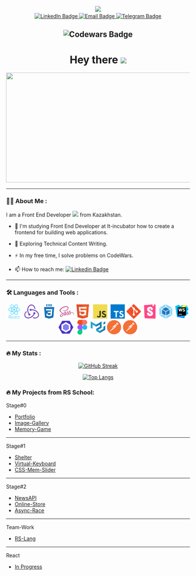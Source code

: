 <div id="header" align="center">
  <img src="https://media.giphy.com/media/M9gbBd9nbDrOTu1Mqx/giphy.gif" width="100"/>
</div>
<div id="badges" align="center">
  <a href="https://www.linkedin.com/in/#todo">
    <img src="https://img.shields.io/badge/LinkedIn-blue?style=for-the-badge&logo=linkedin&logoColor=white" alt="LinkedIn Badge"/>
  </a>
  <a href="mailto:work.temirtas@gmail.com">
    <img src="https://img.shields.io/badge/Email-red?style=for-the-badge&logo=gmail&logoColor=white" alt="Email Badge"/>
  </a>
  <a href="https://t.me/gqtpe">
    <img src="https://img.shields.io/badge/Telegram-blue?style=for-the-badge&logo=telegram&logoColor=white" alt="Telegram Badge"/>
  </a>
  <h2>
    <img src="https://www.codewars.com/users/gqtpe/badges/large" alt="Codewars Badge"/>
  </h2>
  <h1>
  Hey there
  <img src="https://media.giphy.com/media/hvRJCLFzcasrR4ia7z/giphy.gif" width="30px"/>
</h1>
</div>

<div align="center">
  <img src="https://media.giphy.com/media/dWesBcTLavkZuG35MI/giphy.gif" width="600" height="300"/>
</div>

---

### :man_technologist: About Me :
I am a Front End Developer <img src="https://media.giphy.com/media/WUlplcMpOCEmTGBtBW/giphy.gif" width="30"> from Kazakhstan.

- :telescope: I'm studying Front End Developer at It-incubator how to create a frontend for building web applications.

- :seedling: Exploring Technical Content Writing.

- :zap: In my free time, I solve problems on CodeWars.

- :mailbox: How to reach me: [![Linkedin Badge](https://img.shields.io/badge/-temirtas-blue?style=flat&logo=Linkedin&logoColor=white)](https://www.linkedin.com/in/#todo)

---

### :hammer_and_wrench: Languages and Tools :
<div markdown="1" align="center">
  <img src="https://github.com/devicons/devicon/blob/master/icons/react/react-original-wordmark.svg" title="React" alt="React" width="40" height="40"/>&nbsp;
  <img src="https://github.com/devicons/devicon/blob/master/icons/redux/redux-original.svg" title="Redux" alt="Redux " width="40" height="40"/>&nbsp;
  <img src="https://github.com/devicons/devicon/blob/master/icons/css3/css3-plain-wordmark.svg"  title="CSS3" alt="CSS" width="40" height="40"/>&nbsp;
  <img src="https://github.com/devicons/devicon/blob/master/icons/sass/sass-original.svg" title="SASS, SCSS" **alt="SASS" width="40" height="40"/>
  <img src="https://github.com/devicons/devicon/blob/master/icons/html5/html5-original.svg" title="HTML5" alt="HTML" width="40" height="40"/>&nbsp;
  <img src="https://github.com/devicons/devicon/blob/master/icons/javascript/javascript-original.svg" title="JavaScript" alt="JavaScript" width="40" height="40"/>&nbsp;
  <img src="https://github.com/devicons/devicon/blob/master/icons/typescript/typescript-original.svg" title="TypeScript" **alt="TypeScript" width="40" height="40"/>
  <img src="https://github.com/devicons/devicon/blob/master/icons/git/git-original.svg" title="Git" **alt="Git" width="40" height="40"/>
    <img src="https://github.com/devicons/devicon/blob/master/icons/storybook/storybook-original.svg" title="StoryBook" **alt="StoryBook" width="40" height="40"/>
  <img src="https://github.com/devicons/devicon/blob/master/icons/webpack/webpack-original.svg" title="Webpack" **alt="Webpack" width="40" height="40"/>
  <img src="https://github.com/devicons/devicon/blob/master/icons/webstorm/webstorm-original.svg" title="Webstorm" **alt="Webstorm" width="40" height="40"/>
  <img src="https://github.com/devicons/devicon/blob/master/icons/eslint/eslint-original.svg" title="ESlint" **alt="ESlint" width="40" height="40"/>
  <img src="https://github.com/devicons/devicon/blob/master/icons/figma/figma-original.svg" title="Figma" **alt="Figma" width="40" height="40"/>
  <img src="https://github.com/devicons/devicon/blob/master/icons/materialui/materialui-original.svg" title="MaterialUi" **alt="MaterialUi" width="40" height="40"/>
  <img src="https://github.com/devicons/devicon/blob/master/icons/postman/postman-original.svg" title="Postman" **alt="Postman" width="40" height="40"/>
  <img src="https://github.com/devicons/devicon/blob/master/icons/postman/postman-original.svg" title="Postman" **alt="Postman" width="40" height="40"/>
</div>

---

### :fire: My Stats :
<div markdown="2" align="center">

[![GitHub Streak](http://github-readme-streak-stats.herokuapp.com?user=jocker-py&theme=dark&background=000000)](https://git.io/streak-stats)

[![Top Langs](https://github-readme-stats.vercel.app/api/top-langs/?username=jocker-py&hide=python&layout=compact&theme=vision-friendly-dark)](https://github.com/anuraghazra/github-readme-stats)
</div>

### :fire: My Projects from RS School:

Stage#0
* [Portfolio](https://jocker-py.github.io/projects-stage0/portfolio/)
* [Image-Gallery](https://jocker-py.github.io/projects-stage0/image-galery/)
* [Memory-Game](https://jocker-py.github.io/projects-stage0/memory-game/)
---
Stage#1
* [Shelter](https://jocker-py.github.io/Shelter/main/)
* [Virtual-Keyboard](https://jocker-py.github.io/Virtual-keyboard/)
* [CSS-Mem-Slider](https://jocker-py.github.io/cssMemSlider/cssMemSlider/)
---
Stage#2
* [NewsAPI](https://jocker-py.github.io/newsAPI/index.html)
* [Online-Store](https://jocker-py-online-store.netlify.app/)
* [Async-Race](https://github.com/jocker-py/Async-Race)
---
Team-Work
* [RS-Lang](https://rslang-team24-saintsanta-skylang.netlify.app/)
--- 
React

* [In Progress]()
